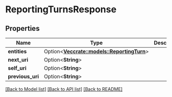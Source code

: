 # ReportingTurnsResponse

## Properties

Name | Type | Description | Notes
------------ | ------------- | ------------- | -------------
**entities** | Option<[**Vec<crate::models::ReportingTurn>**](ReportingTurn.md)> |  | [optional]
**next_uri** | Option<**String**> |  | [optional]
**self_uri** | Option<**String**> |  | [optional]
**previous_uri** | Option<**String**> |  | [optional]

[[Back to Model list]](../README.md#documentation-for-models) [[Back to API list]](../README.md#documentation-for-api-endpoints) [[Back to README]](../README.md)


